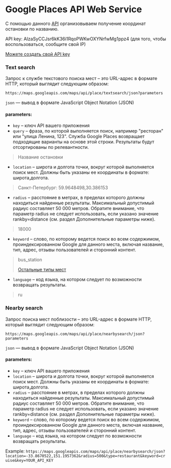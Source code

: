 # Google Places API Web Service
С помощью данного [API](https://developers.google.com/places/web-service/?hl=ru) организовываем получение координат остановки по названию.

API key: AIzaSyCCJsr6kK36i1RqoPWKwOXYNrfwMg1ppz4 (для того, чтобы воспользоваться, сообщите свой IP)

[Можете создать свой API key](https://support.google.com/googleapi/answer/6158862?hl=ru)

### Text search
Запрос к службе текстового поиска мест – это URL-адрес в формате HTTP, который выглядит следующим образом:
```
https://maps.googleapis.com/maps/api/place/textsearch/json?parameters
```
`json` — вывод в формате JavaScript Object Notation (JSON)

#### parameters:
+ `key` – ключ API вашего приложения
+ `query` – фраза, по которой выполняется поиск, например "ресторан" или "улица Ленина, 123". Служба Google Places возвращает подходящие варианты на основе этой строки. Результаты будут отсортированы по релевантности.
> Название остановки
+ `location` – широта и долгота точки, вокруг которой выполняется поиск мест. Должны быть указаны ее координаты в формате: широта,долгота.
> Санкт-Петербург: 59.9648498,30.386153
+ `radius` – расстояние в метрах, в пределах которого должны находиться найденные результаты. Максимальный допустимый радиус составляет 50 000 метров. Обратите внимание, что параметр radius не следует использовать, если указано значение rankby=distance (см. раздел Дополнительные параметры ниже).
> 18000
+ `keyword` – слово, по которому ведется поиск во всем содержимом, проиндексированном Google для данного места, включая название, тип, адрес, отзывы пользователей и сторонний контент.
> bus_station
>
>[Остальные типы мест](https://developers.google.com/places/web-service/supported_types?hl=ru)
+ `language` – код языка, на котором следует по возможности возвращать результаты.
> ru


### Nearby search
Запрос поиска мест поблизости – это URL-адрес в формате HTTP, который выглядит следующим образом:
```
https://maps.googleapis.com/maps/api/place/nearbysearch/json?parameters
```
`json` — вывод в формате JavaScript Object Notation (JSON)

#### parameters:
+ `key` – ключ API вашего приложения
+ `location` – широта и долгота точки, вокруг которой выполняется поиск мест. Должны быть указаны ее координаты в формате: широта,долгота.
+ `radius` – расстояние в метрах, в пределах которого должны находиться найденные результаты. Максимальный допустимый радиус составляет 50 000 метров. Обратите внимание, что параметр radius не следует использовать, если указано значение rankby=distance (см. раздел Дополнительные параметры ниже).
+ `keyword` – слово, по которому ведется поиск во всем содержимом, проиндексированном Google для данного места, включая название, тип, адрес, отзывы пользователей и сторонний контент.
+ `language` – код языка, на котором следует по возможности возвращать результаты.

Example: `https://maps.googleapis.com/maps/api/place/nearbysearch/json?location=-33.8670522,151.1957362&radius=500&type=restaurant&keyword=cruise&key=YOUR_API_KEY`
